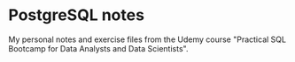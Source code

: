 # PostgreSQL notes

My personal notes and exercise files from the Udemy course "Practical SQL Bootcamp for Data Analysts and Data Scientists".

